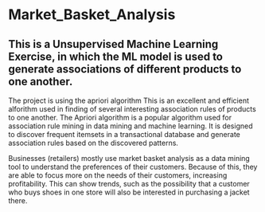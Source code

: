 # Market_Basket_Analysis
## This is a Unsupervised Machine Learning Exercise, in which the ML model is used to generate associations of different products to one another.  
The project is using the apriori algorithm This is an excellent and efficient alforithm used in finding of several interesting association rules of products to one another. The Apriori algorithm is a popular algorithm used for association rule mining in data mining and machine learning. It is designed to discover frequent itemsets in a transactional database and generate association rules based on the discovered patterns.

Businesses (retailers) mostly use market basket analysis as a data mining tool to understand the preferences of their customers. Because of this, they are able to focus more on the needs of their customers, increasing profitability. This can show trends, such as the possibility that a customer who buys shoes in one store will also be interested in purchasing a jacket there.
